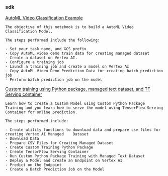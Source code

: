 
### sdk 


[AutoML Video Classification Example](https://github.com/GoogleCloudPlatform/vertex-ai-samples/blob/main/notebooks/official/sdk/SDK_AutoML_Video_Classification.ipynb)

```
The objective of this notebook is to build a AutoML Video Classification Model.

The steps performed include the following:

- Set your task name, and GCS prefix
- Copy AutoML video demo train data for creating managed dataset
- Create a dataset on Vertex AI.
- Configure a training job
- Launch a training job and create a model on Vertex AI
- Copy AutoML Video Demo Prediction Data for creating batch prediction job
- Perform batch prediction job on the model

```


[Custom training using Python package, managed text dataset, and TF Serving container](https://github.com/GoogleCloudPlatform/vertex-ai-samples/blob/main/notebooks/official/sdk/SDK_Custom_Training_Python_Package_Managed_Text_Dataset_Tensorflow_Serving_Container.ipynb)

```
Learn how to create a Custom Model using Custom Python Package Training and you learn how to serve the model using TensorFlow-Serving Container for online prediction.

The steps performed include:

- Create utility functions to download data and prepare csv files for creating Vertex AI Managed    Dataset
- Download Data
- Prepare CSV Files for Creating Managed Dataset
- Create Custom Training Python Package
- Create TensorFlow Serving Container
- Run Custom Python Package Training with Managed Text Dataset
- Deploy a Model and Create an Endpoint on Vertex AI
- Predict on the Endpoint
- Create a Batch Prediction Job on the Model

```

